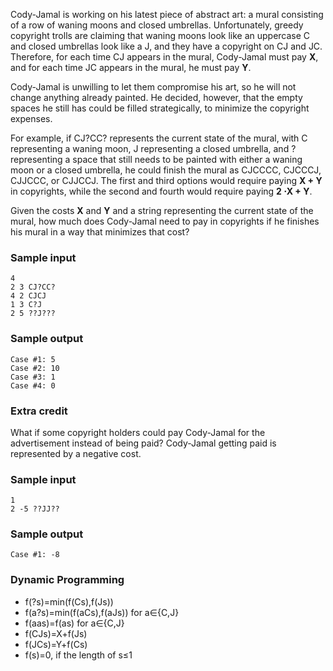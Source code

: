 ﻿Cody-Jamal is working on his latest piece of abstract art: a mural consisting of a row of waning moons and closed umbrellas. Unfortunately, greedy copyright trolls are claiming that waning moons look like an uppercase C and closed umbrellas look like a J, and they have a copyright on CJ and JC. Therefore, for each time CJ appears in the mural, Cody-Jamal must pay **X**, and for each time JC appears in the mural, he must pay **Y**.

Cody-Jamal is unwilling to let them compromise his art, so he will not change anything already painted. He decided, however, that the empty spaces he still has could be filled strategically, to minimize the copyright expenses.

For example, if CJ?CC? represents the current state of the mural, with C representing a waning moon, J representing a closed umbrella, and ? representing a space that still needs to be painted with either a waning moon or a closed umbrella, he could finish the mural as CJCCCC, CJCCCJ, CJJCCC, or CJJCCJ. The first and third options would require paying **X + Y**
in copyrights, while the second and fourth would require paying **2  ⋅X + Y**.

Given the costs **X** and **Y** and a string representing the current state of the mural, how much does Cody-Jamal need to pay in copyrights if he finishes his mural in a way that minimizes that cost? 

### Sample input 
```
4
2 3 CJ?CC?
4 2 CJCJ
1 3 C?J
2 5 ??J???
```

### Sample output
```
Case #1: 5
Case #2: 10
Case #3: 1
Case #4: 0
```

### Extra credit
What if some copyright holders could pay Cody-Jamal for the advertisement instead of being paid? Cody-Jamal getting paid is represented by a negative cost. 

### Sample input 
```
1
2 -5 ??JJ??
```

### Sample output
```
Case #1: -8
```

### Dynamic Programming
- f(?s)=min(f(Cs),f(Js))
- f(a?s)=min(f(aCs),f(aJs)) for a∈{C,J}
- f(aas)=f(as) for a∈{C,J}
- f(CJs)=X+f(Js)
- f(JCs)=Y+f(Cs)
- f(s)=0, if the length of s≤1